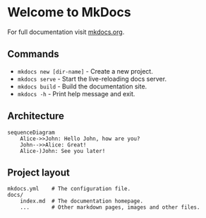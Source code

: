 # Welcome to MkDocs

For full documentation visit [mkdocs.org](https://www.mkdocs.org).

## Commands

* `mkdocs new [dir-name]` - Create a new project.
* `mkdocs serve` - Start the live-reloading docs server.
* `mkdocs build` - Build the documentation site.
* `mkdocs -h` - Print help message and exit.

## Architecture
```mermaid  
sequenceDiagram
    Alice->>John: Hello John, how are you?
    John-->>Alice: Great!
    Alice-)John: See you later!

```


## Project layout

    mkdocs.yml    # The configuration file.
    docs/
        index.md  # The documentation homepage.
        ...       # Other markdown pages, images and other files.
